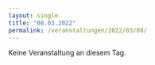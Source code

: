 ```yaml
---
layout: single
title: "08.03.2022"
permalink: /veranstaltungen/2022/03/08/
---
```


Keine Veranstaltung an diesem Tag.
